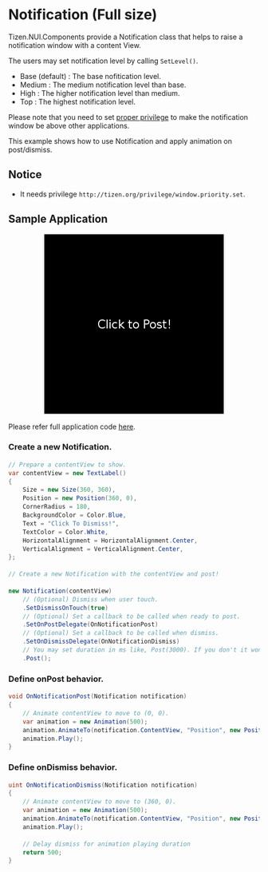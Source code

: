 # Notification (Full size)
Tizen.NUI.Components provide a Notification class that helps to raise a notification window with a content View.

The users may set notification level by calling `SetLevel()`.

* Base (default) : The base nofitication level.
* Medium : The medium notification level than base.
* High : The higher notification level than medium.
* Top : The highest notification level.

Please note that you need to set [proper privilege](http://tizen.org/privilege/window.priority.set) to make the notification window be above other applications.

This example shows how to use Notification and apply animation on post/dismiss.

## Notice
* It needs privilege `http://tizen.org/privilege/window.priority.set`.

## Sample Application
<div style="text-align:center;width:100%;"><img src="./res/preview.gif" /></div>

Please refer full application code [here](./ComponentExample.cs).

### Create a new Notification.
```C#
// Prepare a contentView to show.
var contentView = new TextLabel()
{
    Size = new Size(360, 360),
    Position = new Position(360, 0),
    CornerRadius = 180,
    BackgroundColor = Color.Blue,
    Text = "Click To Dismiss!",
    TextColor = Color.White,
    HorizontalAlignment = HorizontalAlignment.Center,
    VerticalAlignment = VerticalAlignment.Center,
};

// Create a new Notification with the contentView and post!

new Notification(contentView)
    // (Optional) Dismiss when user touch.
    .SetDismissOnTouch(true)
    // (Optional) Set a callback to be called when ready to post.
    .SetOnPostDelegate(OnNotificationPost)
    // (Optional) Set a callback to be called when dismiss.
    .SetOnDismissDelegate(OnNotificationDismiss)
    // You may set duration in ms like, Post(3000). If you don't it won't set timer for dismissal.
    .Post();

```

### Define onPost behavior.
```C#
void OnNotificationPost(Notification notification)
{
    // Animate contentView to move to (0, 0).
    var animation = new Animation(500);
    animation.AnimateTo(notification.ContentView, "Position", new Position(0, 0));
    animation.Play();
}
```

### Define onDismiss behavior.
```C#
uint OnNotificationDismiss(Notification notification)
{
    // Animate contentView to move to (360, 0).
    var animation = new Animation(500);
    animation.AnimateTo(notification.ContentView, "Position", new Position(360, 0));
    animation.Play();

    // Delay dismiss for animation playing duration
    return 500;
}
```